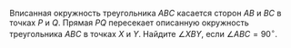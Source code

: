 Вписанная окружность треугольника $ABC$ касается сторон $AB$ и $BC$ в 
точках $P$ и $Q$. Прямая $PQ$ пересекает описанную окружность треугольника 
$ABC$ в точках $X$ и $Y$. Найдите $\angle XBY$, если $\angle ABC = 90^\circ$.